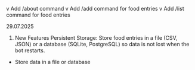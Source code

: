 v Add /about command
v Add /add command for food entries
v Add /list command for food entries

29.07.2025
1. New Features
Persistent Storage:
Store food entries in a file (CSV, JSON) or a database (SQLite, PostgreSQL) so data is not lost when the bot restarts.
- Store data in a file or database
